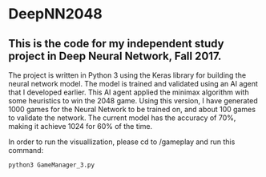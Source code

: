 # DeepNN2048

## This is the code for my independent study project in Deep Neural Network, Fall 2017.

The project is written in Python 3 using the Keras library for building the neural network model. The model is trained and validated using an
AI agent that I developed earlier. This AI agent applied the minimax algorithm with some heuristics to win the 2048 game. Using this version, I
have generated 1000 games for the Neural Network to be trained on, and about 100 games to validate the network. The current model has the accuracy of 70%, making it achieve 1024 for 60% of the time.

In order to run the visuallization, please cd to /gameplay and run this command:

```
python3 GameManager_3.py
```
